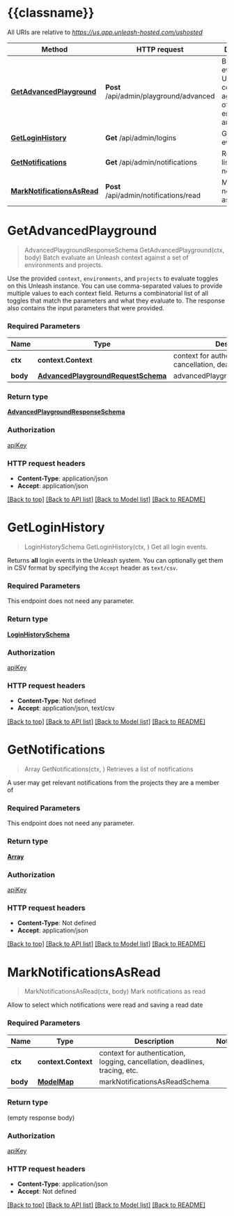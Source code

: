 # {{classname}}

All URIs are relative to *https://us.app.unleash-hosted.com/ushosted*

Method | HTTP request | Description
------------- | ------------- | -------------
[**GetAdvancedPlayground**](UnstableApi.md#GetAdvancedPlayground) | **Post** /api/admin/playground/advanced | Batch evaluate an Unleash context against a set of environments and projects.
[**GetLoginHistory**](UnstableApi.md#GetLoginHistory) | **Get** /api/admin/logins | Get all login events.
[**GetNotifications**](UnstableApi.md#GetNotifications) | **Get** /api/admin/notifications | Retrieves a list of notifications
[**MarkNotificationsAsRead**](UnstableApi.md#MarkNotificationsAsRead) | **Post** /api/admin/notifications/read | Mark notifications as read

# **GetAdvancedPlayground**
> AdvancedPlaygroundResponseSchema GetAdvancedPlayground(ctx, body)
Batch evaluate an Unleash context against a set of environments and projects.

Use the provided `context`, `environments`, and `projects` to evaluate toggles on this Unleash instance. You can use comma-separated values to provide multiple values to each context field. Returns a combinatorial list of all toggles that match the parameters and what they evaluate to. The response also contains the input parameters that were provided.

### Required Parameters

Name | Type | Description  | Notes
------------- | ------------- | ------------- | -------------
 **ctx** | **context.Context** | context for authentication, logging, cancellation, deadlines, tracing, etc.
  **body** | [**AdvancedPlaygroundRequestSchema**](AdvancedPlaygroundRequestSchema.md)| advancedPlaygroundRequestSchema | 

### Return type

[**AdvancedPlaygroundResponseSchema**](advancedPlaygroundResponseSchema.md)

### Authorization

[apiKey](../README.md#apiKey)

### HTTP request headers

 - **Content-Type**: application/json
 - **Accept**: application/json

[[Back to top]](#) [[Back to API list]](../README.md#documentation-for-api-endpoints) [[Back to Model list]](../README.md#documentation-for-models) [[Back to README]](../README.md)

# **GetLoginHistory**
> LoginHistorySchema GetLoginHistory(ctx, )
Get all login events.

Returns **all** login events in the Unleash system. You can optionally get them in CSV format by specifying the `Accept` header as `text/csv`.

### Required Parameters
This endpoint does not need any parameter.

### Return type

[**LoginHistorySchema**](loginHistorySchema.md)

### Authorization

[apiKey](../README.md#apiKey)

### HTTP request headers

 - **Content-Type**: Not defined
 - **Accept**: application/json, text/csv

[[Back to top]](#) [[Back to API list]](../README.md#documentation-for-api-endpoints) [[Back to Model list]](../README.md#documentation-for-models) [[Back to README]](../README.md)

# **GetNotifications**
> Array GetNotifications(ctx, )
Retrieves a list of notifications

A user may get relevant notifications from the projects they are a member of

### Required Parameters
This endpoint does not need any parameter.

### Return type

[**Array**](array.md)

### Authorization

[apiKey](../README.md#apiKey)

### HTTP request headers

 - **Content-Type**: Not defined
 - **Accept**: application/json

[[Back to top]](#) [[Back to API list]](../README.md#documentation-for-api-endpoints) [[Back to Model list]](../README.md#documentation-for-models) [[Back to README]](../README.md)

# **MarkNotificationsAsRead**
> MarkNotificationsAsRead(ctx, body)
Mark notifications as read

Allow to select which notifications were read and saving a read date

### Required Parameters

Name | Type | Description  | Notes
------------- | ------------- | ------------- | -------------
 **ctx** | **context.Context** | context for authentication, logging, cancellation, deadlines, tracing, etc.
  **body** | [**ModelMap**](map.md)| markNotificationsAsReadSchema | 

### Return type

 (empty response body)

### Authorization

[apiKey](../README.md#apiKey)

### HTTP request headers

 - **Content-Type**: application/json
 - **Accept**: Not defined

[[Back to top]](#) [[Back to API list]](../README.md#documentation-for-api-endpoints) [[Back to Model list]](../README.md#documentation-for-models) [[Back to README]](../README.md)


